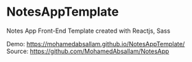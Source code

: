 # NotesAppTemplate
Notes App Front-End Template created with Reactjs, Sass

Demo: https://mohamedabsallam.github.io/NotesAppTemplate/ <br/>
Source: https://github.com/MohamedAbsallam/NotesApp
